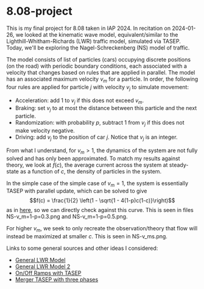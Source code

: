 # 8.08-project

This is my final project for 8.08 taken in IAP 2024. In recitation on 2024-01-26, we looked at the kinematic wave model, equivalent/similar to the Lighthill-Whitham-Richards (LWR) traffic model, simulated via TASEP. Today, we'll be exploring the Nagel-Schreckenberg (NS) model of traffic.

The model consists of list of particles (cars) occupying discrete positions (on the road) with periodic boundary conditions, each associated with a velocity that changes based on rules that are applied in parallel. The model has an associated maximum velocity $v_m$ for a particle. In order, the following four rules are applied for particle $j$ with velocity $v_j$ to simulate movement:
- Acceleration: add 1 to $v_j$ if this does not exceed $v_m$.
- Braking: set $v_j$ to at most the distance between this particle and the next particle.
- Randomization: with probability $p$, subtract 1 from $v_j$ if this does not make velocity negative.
- Driving: add $v_j$ to the position of car $j$.
Notice that $v_j$ is an integer.

From what I understand, for $v_m > 1$, the dynamics of the system are not fully solved and has only been approximated. To match my results against theory, we look at $f(c)$, the average current across the system at steady-state as a function of $c$, the density of particles in the system.

In the simple case of the simple case of $v_m = 1$, the system is essentially TASEP with parallel update, which can be solved to give
$$f(c) = \frac{1}{2} \left(1 - \sqrt{1 - 4(1-p)c(1-c)}\right)$$
as in [here](https://arxiv.org/pdf/cond-mat/9902170.pdf), so we can directly check against this curve. This is seen in files NS-v_m=1-p=0.3.png and NS-v_m=1-p=0.5.png.

For higher $v_m$, we seek to only recreate the observation/theory that flow will instead be maximized at smaller $c$. This is seen in NS-v_ms.png.

Links to some general sources and other ideas I considered:
- [General LWR Model](https://sboyles.github.io/teaching/ce392d/5-lwrmodel.pdf)
- [General LWR Model 2](https://mtreiber.de/Vkmod_Skript/Lecture06_Macro_LWR.pdf)
- [On/Off Ramps with TASEP](https://link.springer.com/article/10.1007/s10955-019-02380-7)
- [Merger TASEP with three phases](http://archive.sciendo.com/JRP/jrp.2011.35.issue-1/v10242-012-0007-x/v10242-012-0007-x.pdf)